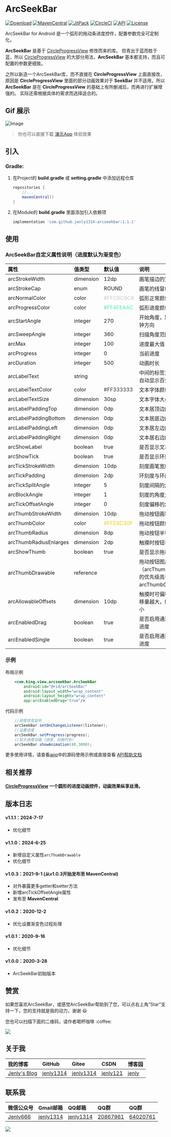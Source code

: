 # ArcSeekBar

[![Download](https://img.shields.io/badge/download-App-blue.svg)](https://raw.githubusercontent.com/jenly1314/ArcSeekBar/master/app/release/app-release.apk)
[![MavenCentral](https://img.shields.io/maven-central/v/com.github.jenly1314/arcseekbar)](https://repo1.maven.org/maven2/com/github/jenly1314/arcseekbar)
[![JitPack](https://jitpack.io/v/jenly1314/ArcSeekBar.svg)](https://jitpack.io/#jenly1314/ArcSeekBar)
[![CircleCI](https://circleci.com/gh/jenly1314/ArcSeekBar.svg?style=svg)](https://circleci.com/gh/jenly1314/ArcSeekBar)
[![API](https://img.shields.io/badge/API-16%2B-blue.svg?style=flat)](https://android-arsenal.com/api?level=16)
[![License](https://img.shields.io/badge/license-MIT-blue.svg)](https://opensource.org/licenses/mit-license.php)

ArcSeekBar for Android 是一个弧形的拖动条进度控件，配置参数完全可定制化。

**ArcSeekBar** 是基于 [CircleProgressView](https://github.com/jenly1314/CircleProgressView) 修改而来的库。
但青出于蓝而胜于蓝，所以 [CircleProgressView](https://github.com/jenly1314/CircleProgressView) 的大部分用法，**ArcSeekBar** 基本都支持，而且可配置的参数更细致。

之所以新造一个ArcSeekBar库，而不直接在 **CircleProgressView** 上面直接改，原因是 **CircleProgressView** 里面的部分动画效果对于 **SeekBar** 并不适用，所以 **ArcSeekBar** 是在 **CircleProgressView** 的基础上有所删减后，而再进行扩展增强的。
实际还需根据具体的需求而选择适合的。

## Gif 展示
![Image](GIF.gif)

> 你也可以直接下载 [演示App](https://raw.githubusercontent.com/jenly1314/ArcSeekBar/master/app/release/app-release.apk) 体验效果

## 引入

### Gradle:
1. 在Project的 **build.gradle** 或 **setting.gradle** 中添加远程仓库

    ```gradle
    repositories {
        //...
        mavenCentral()
    }
    ```

2. 在Module的 **build.gradle** 里面添加引入依赖项
   ```gradle
   implementation 'com.github.jenly1314:arcseekbar:1.1.1'
   ```

## 使用

### ArcSeekBar自定义属性说明（进度默认为渐变色）
| 属性 | 值类型 | 默认值                                  | 说明                                          |
| :------| :------ |:-------------------------------------|:--------------------------------------------|
| arcStrokeWidth | dimension | 12dp                                 | 画笔描边的宽度                                     |
| arcStrokeCap | enum | ROUND                                | 画笔的线冒样式                                     |
| arcNormalColor | color | <font color=#C8C8C8>#FFC8C8C8</font> | 弧形正常颜色                                      |
| arcProgressColor | color | <font color=#4FEAAC>#FF4FEAAC</font> | 弧形进度颜色                                      |
| arcStartAngle | integer | 270                                  | 开始角度，默认十二点钟方向                               |
| arcSweepAngle | integer | 360                                  | 扫描角度范围                                      |
| arcMax | integer | 100                                  | 进度最大值                                       |
| arcProgress | integer | 0                                    | 当前进度                                        |
| arcDuration | integer | 500                                  | 动画时长                                        |
| arcLabelText | string |                                      | 中间的标签文本，默认自动显示百分比                           |
| arcLabelTextColor | color | <font color=#333333>#FF333333</font> | 文本字体颜色                                      |
| arcLabelTextSize | dimension | 30sp                                 | 文本字体大小                                      |
| arcLabelPaddingTop | dimension | 0dp                                  | 文本居顶边内间距                                    |
| arcLabelPaddingBottom | dimension | 0dp                                  | 文本居底边内间距                                    |
| arcLabelPaddingLeft | dimension | 0dp                                  | 文本居左边内间距                                    |
| arcLabelPaddingRight | dimension | 0dp                                  | 文本居右边内间距                                    |
| arcShowLabel | boolean | true                                 | 是否显示文本                                      |
| arcShowTick | boolean | true                                 | 是否显示环刻度                                     |
| arcTickStrokeWidth | dimension | 10dp                                 | 刻度画笔宽度                                      |
| arcTickPadding | dimension | 2dp                                  | 环刻度与环间距                                     |
| arcTickSplitAngle | integer | 5                                    | 刻度间隔的角度大小                                   |
| arcBlockAngle | integer | 1                                    | 刻度的角度大小                                     |
| arcTickOffsetAngle | integer | 0                                    | 刻度偏移的角度大小                                   |
| arcThumbStrokeWidth | dimension | 10dp                                 | 拖动按钮画笔宽度                                    |
| arcThumbColor | color | <font color=#E8D30F>#FFE8D30F</font> | 拖动按钮颜色                                      |
| arcThumbRadius | dimension | 8dp                                  | 拖动按钮半径                                      |
| arcThumbRadiusEnlarges | dimension | 2dp                                  | 触摸时按钮半径放大量                                  |
| arcShowThumb | boolean | true                                 | 是否显示拖动按钮                                    |
| arcThumbDrawable | reference |                                      | 拖动按钮图片（arcThumbDrawable的优先级高于arcThumbColor） |
| arcAllowableOffsets | dimension | 10dp                                 | 触摸时可偏移距离：偏移量越大，触摸精度越小                       |
| arcEnabledDrag | boolean | true                                 | 是否启用通过拖动改变进度                                |
| arcEnabledSingle | boolean | true                                 | 是否启用通过点击改变进度                                |


### 示例

布局示例
```Xml
    <com.king.view.arcseekbar.ArcSeekBar
        android:id="@+id/arcSeekBar"
        android:layout_width="wrap_content"
        android:layout_height="wrap_content"
        app:arcEnabledDrag="true"/>
```

代码示例
```Java
    //进度改变监听
    arcSeekBar.setOnChangeListener(listener);
    //设置进度
    arcSeekBar.setProgress(progress);
    //显示进度动画（进度，动画时长）
    arcSeekBar.showAnimation(80,3000);

```
更多使用详情，请查看[app](app)中的源码使用示例或直接查看 [API帮助文档](https://jenly1314.github.io/ArcSeekBar/api/)

## 相关推荐

#### [CircleProgressView](https://github.com/jenly1314/CircleProgressView) 一个圆形的进度动画控件，动画效果纵享丝滑。

<!-- end -->

## 版本日志

#### v1.1.1：2024-7-17
*  优化细节

#### v1.1.0：2024-6-25
*  新增自定义属性`arcThumbDrawable`
*  优化细节

#### v1.0.3：2021-9-1 (从v1.0.3开始发布至 MavenCentral)
*  对外暴露更多getter和setter方法
*  新增arcTickOffsetAngle属性
*  发布至 **MavenCentral**

#### v1.0.2：2020-12-2
*  优化设置渐变色过程处理

#### v1.0.1：2020-9-16
*  优化细节

#### v1.0.0：2020-3-28
*  ArcSeekBar初始版本

## 赞赏
如果您喜欢ArcSeekBar，或感觉ArcSeekBar帮助到了您，可以点右上角“Star”支持一下，您的支持就是我的动力，谢谢 :smiley:
<p>您也可以扫描下面的二维码，请作者喝杯咖啡 :coffee:

<div>
   <img src="https://jenly1314.github.io/image/page/rewardcode.png">
</div>

## 关于我

| 我的博客                                                                                | GitHub                                                                                  | Gitee                                                                                  | CSDN                                                                                 | 博客园                                                                            |
|:------------------------------------------------------------------------------------|:----------------------------------------------------------------------------------------|:---------------------------------------------------------------------------------------|:-------------------------------------------------------------------------------------|:-------------------------------------------------------------------------------|
| <a title="我的博客" href="https://jenly1314.github.io" target="_blank">Jenly's Blog</a> | <a title="GitHub开源项目" href="https://github.com/jenly1314" target="_blank">jenly1314</a> | <a title="Gitee开源项目" href="https://gitee.com/jenly1314" target="_blank">jenly1314</a>  | <a title="CSDN博客" href="http://blog.csdn.net/jenly121" target="_blank">jenly121</a>  | <a title="博客园" href="https://www.cnblogs.com/jenly" target="_blank">jenly</a>  |

## 联系我

| 微信公众号        | Gmail邮箱                                                                          | QQ邮箱                                                                              | QQ群                                                                                                                       | QQ群                                                                                                                       |
|:-------------|:---------------------------------------------------------------------------------|:----------------------------------------------------------------------------------|:--------------------------------------------------------------------------------------------------------------------------|:--------------------------------------------------------------------------------------------------------------------------|
| [Jenly666](http://weixin.qq.com/r/wzpWTuPEQL4-ract92-R) | <a title="给我发邮件" href="mailto:jenly1314@gmail.com" target="_blank">jenly1314</a> | <a title="给我发邮件" href="mailto:jenly1314@vip.qq.com" target="_blank">jenly1314</a> | <a title="点击加入QQ群" href="https://qm.qq.com/cgi-bin/qm/qr?k=6_RukjAhwjAdDHEk2G7nph-o8fBFFzZz" target="_blank">20867961</a> | <a title="点击加入QQ群" href="https://qm.qq.com/cgi-bin/qm/qr?k=Z9pobM8bzAW7tM_8xC31W8IcbIl0A-zT" target="_blank">64020761</a> |

<div>
   <img src="https://jenly1314.github.io/image/page/footer.png">
</div>
